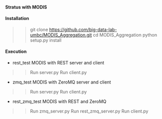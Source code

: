 #### Stratus with MODIS

#### Installation

>> git clone https://github.com/big-data-lab-umbc/MODIS_Aggregation.git
>> cd MODIS_Aggregation
>> python setup.py install

#### Execution
* rest_test
MODIS with REST server and client
>> Run server.py
>> Run client.py

* zmq_test
MODIS with ZeroMQ server and client
>> Run server.py
>> Run client.py

* rest_zmq_test
MODIS with REST and ZeroMQ
>> Run zmq_server.py
>> Run rest_zmq_server.py
>> Run client.py